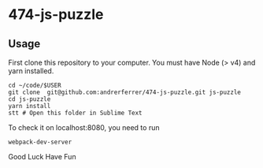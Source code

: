 # 474-js-puzzle
## Usage

First clone this repository to your computer. You must have Node (> v4) and yarn installed.

```
cd ~/code/$USER
git clone  git@github.com:andrerferrer/474-js-puzzle.git js-puzzle
cd js-puzzle
yarn install
stt # Open this folder in Sublime Text
```

To check it on localhost:8080, you need to run
```
webpack-dev-server
```

Good Luck Have Fun
